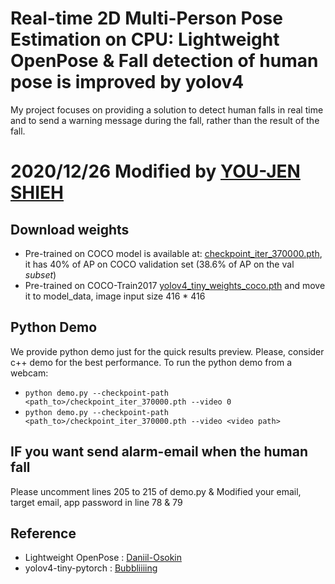 # Real-time 2D Multi-Person Pose Estimation on CPU: Lightweight OpenPose & Fall detection of human pose is improved by yolov4

My project focuses on providing a solution to detect human falls in real time and to send a warning message during the fall, rather than the result of the fall.

# 2020/12/26 Modified by [YOU-JEN SHIEH](https://github.com/a5372935)

## Download weights
* Pre-trained on COCO model is available at: [checkpoint_iter_370000.pth](https://download.01.org/opencv/openvino_training_extensions/models/human_pose_estimation/checkpoint_iter_370000.pth), it has 40% of AP on COCO validation set (38.6% of AP on the val *subset*)
* Pre-trained on COCO-Train2017 [yolov4_tiny_weights_coco.pth](https://github.com/bubbliiiing/yolov4-tiny-pytorch/releases/download/v1.0/yolov4_tiny_weights_coco.pth) and move it to model_data, image input size 416 * 416 

## Python Demo <a name="python-demo"/>

We provide python demo just for the quick results preview. Please, consider c++ demo for the best performance. To run the python demo from a webcam:
* `python demo.py --checkpoint-path <path_to>/checkpoint_iter_370000.pth --video 0`
* `python demo.py --checkpoint-path <path_to>/checkpoint_iter_370000.pth --video <video path>`

## IF you want send alarm-email when the human fall 
Please uncomment lines 205 to 215 of demo.py & Modified your email, target email, app password in line 78 & 79

## Reference
* Lightweight OpenPose : [Daniil-Osokin](https://github.com/Daniil-Osokin/lightweight-human-pose-estimation.pytorch)
* yolov4-tiny-pytorch : [Bubbliiiing](https://github.com/bubbliiiing/yolov4-tiny-pytorc)
